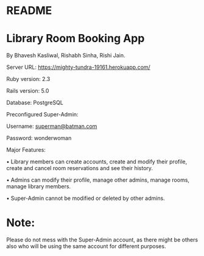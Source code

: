 # README

# Library Room Booking App

By Bhavesh Kasliwal, Rishabh Sinha, Rishi Jain.

Server URL: https://mighty-tundra-19161.herokuapp.com/

Ruby version: 	2.3

Rails version: 	5.0

Database: 		PostgreSQL

Preconfigured Super-Admin:

Username: superman@batman.com

Password: wonderwoman

Major Features: 

  •	Library members can create accounts, create and modify their profile, create and cancel room reservations and see their history.

  •	Admins can modify their profile, manage other admins, manage rooms, manage library members.

  •	Super-Admin cannot be modified or deleted by other admins.

# Note:
Please do not mess with the Super-Admin account, as there might be others also who will be using the same account for different purposes.
